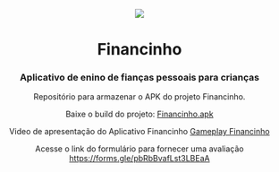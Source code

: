 <div style="text-align:center">
<center>

![](https://raw.githubusercontent.com/geraldoneto771/apk-financinho-tdas2018/main/Img/icon_192x192.png)

</center>

# Financinho
### Aplicativo de enino de fianças pessoais para crianças


Repositório para armazenar o APK do projeto Financinho.

Baixe o build do projeto: [Financinho.apk](https://github.com/geraldoneto771/apk-financinho-tads2018/blob/main/Versao%20Apos%20a%20avalicao/FINANCINHO_1.3.apk)

Video de apresentação do Aplicativo Financinho [Gameplay Financinho](https://github.com/geraldoneto771/apk-financinho-tads2018/blob/main/Video%20Gameplay/gameplay_apresenta%C3%A7%C3%A3o_tcc.mp4)

Acesse o link do formulário para fornecer uma avaliação https://forms.gle/pbRbBvafLst3LBEaA
</div>
